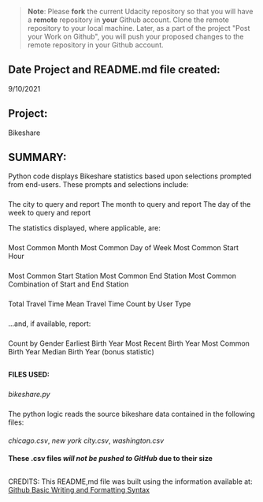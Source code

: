 >**Note**: Please **fork** the current Udacity repository so that you will have a **remote** repository in **your** Github account. Clone the remote repository to your local machine. Later, as a part of the project "Post your Work on Github", you will push your proposed changes to the remote repository in your Github account.

## **Date Project and README.md file created:**

9/10/2021

## **Project:**

Bikeshare

## **SUMMARY:**

Python code displays Bikeshare statistics based upon selections prompted from end-users.  These prompts and selections include:

###

The city to query and report
The month to query and report
The day of the week to query and report

The statistics displayed, where applicable, are:
###

  Most Common Month
  Most Common Day of Week
  Most Common Start Hour
###

  Most Common Start Station
  Most Common End Station
  Most Common Combination of Start and End Station
###

  Total Travel Time
  Mean Travel Time
  Count by User Type
###

...and, if available, report:
###

  Count by Gender
  Earliest Birth Year
  Most Recent Birth Year
  Most Common Birth Year
  Median Birth Year (bonus statistic)

##

**FILES USED:**

###

*bikeshare.py*
###

The python logic reads the source bikeshare data contained in the following files:
####

*chicago.csv*, *new york city.csv*, *washington.csv*

#### **These .csv files _will not be pushed to GitHub_ due to their size**

##

CREDITS: This README,md file was built using the information available at: [Github Basic Writing and Formatting Syntax](https://docs.github.com/en/github/writing-on-github/getting-started-with-writing-and-formatting-on-github/basic-writing-and-formatting-syntax)
